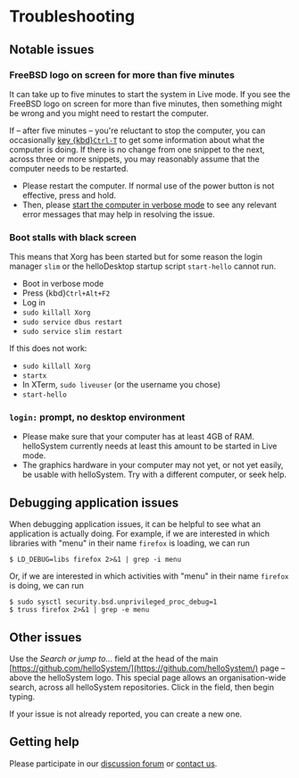 # Troubleshooting

## Notable issues

### FreeBSD logo on screen for more than five minutes

It can take up to five minutes to start the system in Live mode. If you see the FreeBSD logo on screen for more than five minutes, then something might be wrong and you might need to restart the computer.

If – after five minutes – you're reluctant to stop the computer, you can occasionally [key {kbd}`Ctrl-T`](https://hellosystem.github.io/docs/developer/boot.html#seeing-what-the-system-is-doing-while-the-graphical-boot-screen-is-shown) to get some information about what the computer is doing. If there is no change from one snippet to the next, across three or more snippets, you may reasonably assume that the computer needs to be restarted.

* Please restart the computer. If normal use of the power button is not effective, press and hold. 
* Then, please [start the computer in verbose mode](https://hellosystem.github.io/docs/developer/boot.html#boot-in-verbose-mode) to see any relevant error messages that may help in resolving the issue.

### Boot stalls with black screen

This means that Xorg has been started but for some reason the login manager `slim` or the helloDesktop startup script `start-hello` cannot run.

* Boot in verbose mode
* Press {kbd}`Ctrl+Alt+F2`
* Log in
* `sudo killall Xorg`
* `sudo service dbus restart`
* `sudo service slim restart`

If this does not work:

* `sudo killall Xorg`
* `startx`
* In XTerm, `sudo liveuser` (or the username you chose)
* `start-hello`

### `login:` prompt, no desktop environment

* Please make sure that your computer has at least 4GB of RAM. helloSystem currently needs at least this amount to be started in Live mode.
* The graphics hardware in your computer may not yet, or not yet easily, be usable with helloSystem. Try with a different computer, or seek help.

## Debugging application issues

When debugging application issues, it can be helpful to see what an application is actually doing. For example, if we are interested in which libraries with "menu" in their name `firefox` is loading, we can run

```console
$ LD_DEBUG=libs firefox 2>&1 | grep -i menu
```

Or, if we are interested in which activities with "menu" in their name `firefox` is doing, we can run

```console
$ sudo sysctl security.bsd.unprivileged_proc_debug=1
$ truss firefox 2>&1 | grep -e menu 
```

## Other issues

Use the *Search or jump to…* field at the head of the main [https://github.com/helloSystem/](https://github.com/helloSystem/) page – above the helloSystem logo. This special page allows an organisation-wide search, across all helloSystem repositories. Click in the field, then begin typing. 

If your issue is not already reported, you can create a new one. 

## Getting help

Please participate in our [discussion forum](https://github.com/helloSystem/hello/discussions) or [contact us](https://hellosystem.github.io/docs/developer/contact.html). 
